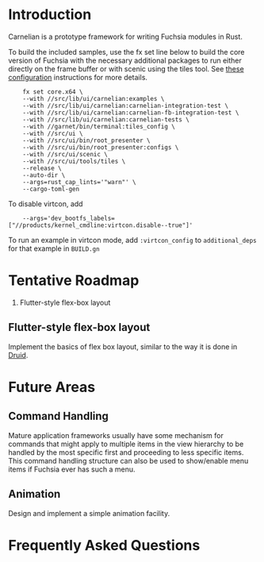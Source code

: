 # Introduction

Carnelian is a prototype framework for writing Fuchsia modules in Rust.

To build the included samples, use the fx set line below to build the
core version of Fuchsia with the necessary additional packages to run either
directly on the frame buffer or with scenic using the tiles tool. See
[these configuration](https://fuchsia.dev/fuchsia-src/getting_started#configure-and-build-fuchsia)
instructions for more details.

        fx set core.x64 \
        --with //src/lib/ui/carnelian:examples \
        --with //src/lib/ui/carnelian:carnelian-integration-test \
        --with //src/lib/ui/carnelian:carnelian-fb-integration-test \
        --with //src/lib/ui/carnelian:carnelian-tests \
        --with //garnet/bin/terminal:tiles_config \
        --with //src/ui \
        --with //src/ui/bin/root_presenter \
        --with //src/ui/bin/root_presenter:configs \
        --with //src/ui/scenic \
        --with //src/ui/tools/tiles \
        --release \
        --auto-dir \
        --args=rust_cap_lints='"warn"' \
        --cargo-toml-gen

To disable virtcon, add

        --args='dev_bootfs_labels=["//products/kernel_cmdline:virtcon.disable--true"]'

To run an example in virtcon mode, add `:virtcon_config` to `additional_deps` for that
example in `BUILD.gn`

# Tentative Roadmap

1. Flutter-style flex-box layout

## Flutter-style flex-box layout

Implement the basics of flex box layout, similar to the way it is done in
[Druid](https://docs.rs/druid/0.1.1/druid/).

# Future Areas

## Command Handling

Mature application frameworks usually have some mechanism for commands that might apply to
multiple items in the view hierarchy to be handled by the most specific first and proceeding
to less specific items. This command handling structure can also be used to show/enable menu
items if Fuchsia ever has such a menu.

## Animation

Design and implement a simple animation facility.

# Frequently Asked Questions
